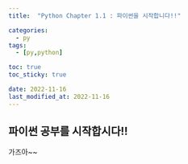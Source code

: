 ```yaml
---
title:  "Python Chapter 1.1 : 파이썬을 시작합니다!!" 

categories:
  - py
tags:
  - [py,python]

toc: true
toc_sticky: true

date: 2022-11-16
last_modified_at: 2022-11-16
---
```



## 파이썬 공부를 시작합시다!! ##
가즈아~~

